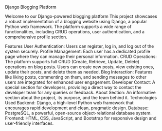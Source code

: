 
Django Blogging Platform

Welcome to our Django-powered blogging platform This project showcases a robust implementation of a blogging website using Django, a popular Python web framework. The platform supports a wide range of functionalities, including CRUD operations, user authentication, and a comprehensive profile section.

Features
User Authentication: Users can register, log in, and log out of the system securely.
Profile Management: Each user has a dedicated profile page where they can manage their personal information.
CRUD Operations: The platform supports full CRUD (Create, Retrieve, Update, Delete) operations on blog posts. Users can create new posts, view existing ones, update their posts, and delete them as needed.
Blog Interaction: Features like liking posts, commenting on them, and sending messages to other users are integrated for enhanced user engagement.
Developer Contact: A special section for developers, providing a direct way to contact the developer team for any queries or feedback.
About Section: An informative section about the project, its purpose, and the team behind it.
Technologies Used
Backend: Django, a high-level Python web framework that encourages rapid development and clean, pragmatic design.
Database: PostgreSQL, a powerful, open-source object-relational database system.
Frontend: HTML, CSS, JavaScript, and Bootstrap for responsive design and user-friendly interfaces.
